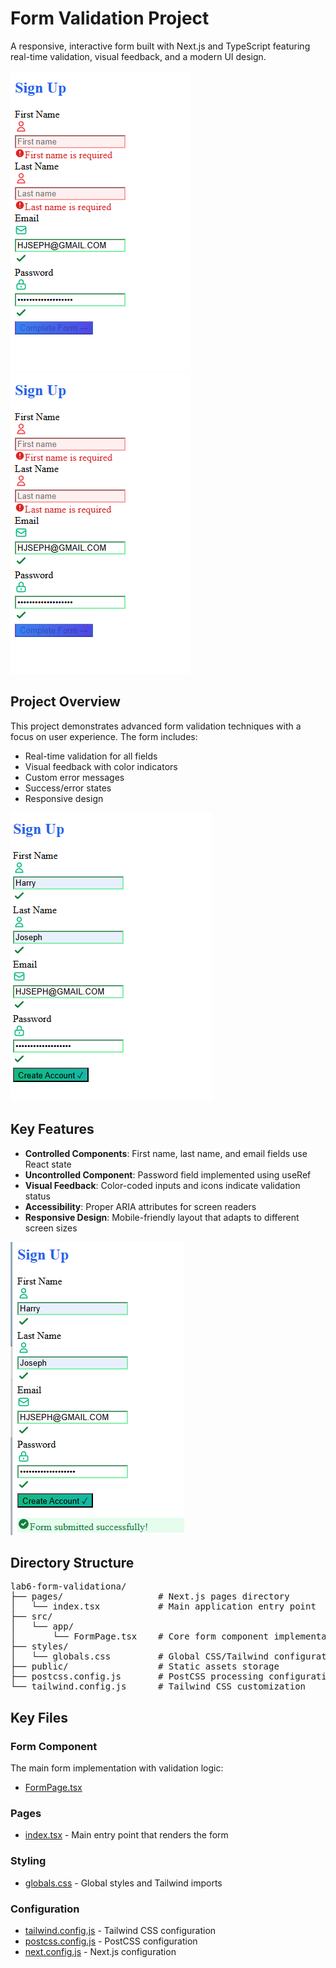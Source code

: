 # Form Validation Project

A responsive, interactive form built with Next.js and TypeScript featuring real-time validation, visual feedback, and a modern UI design.

![Form Screenshot](image/screenshot1.png)
![Form Screenshot](./image/screenshot1.png)

## Project Overview

This project demonstrates advanced form validation techniques with a focus on user experience. The form includes:

- Real-time validation for all fields
- Visual feedback with color indicators
- Custom error messages
- Success/error states
- Responsive design

![Validation Example](image/screenshot2.png)

## Key Features

- **Controlled Components**: First name, last name, and email fields use React state
- **Uncontrolled Component**: Password field implemented using useRef
- **Visual Feedback**: Color-coded inputs and icons indicate validation status
- **Accessibility**: Proper ARIA attributes for screen readers
- **Responsive Design**: Mobile-friendly layout that adapts to different screen sizes

![Mobile View](image/screenshot3.png)

## Directory Structure
<pre>
lab6-form-validationa/
├── pages/                  # Next.js pages directory
│   └── index.tsx           # Main application entry point
├── src/
│   └── app/
│       └── FormPage.tsx    # Core form component implementation
├── styles/
│   └── globals.css         # Global CSS/Tailwind configuration
├── public/                 # Static assets storage
├── postcss.config.js       # PostCSS processing configuration
└── tailwind.config.js      # Tailwind CSS customization
</pre>




## Key Files

### Form Component

The main form implementation with validation logic:

- [FormPage.tsx](https://github.com/hjoseph777/lab6-form-validationa/blob/main/src/app/FormPage.tsx)

### Pages

- [index.tsx](https://github.com/hjoseph777/lab6-form-validationa/blob/main/pages/index.tsx) - Main entry point that renders the form

### Styling

- [globals.css](https://github.com/hjoseph777/lab6-form-validationa/blob/main/styles/globals.css) - Global styles and Tailwind imports

### Configuration

- [tailwind.config.js](https://github.com/hjoseph777/lab6-form-validationa/blob/main/tailwind.config.js) - Tailwind CSS configuration
- [postcss.config.js](https://github.com/hjoseph777/lab6-form-validationa/blob/main/postcss.config.js) - PostCSS configuration
- [next.config.js](https://github.com/hjoseph777/lab6-form-validationa/blob/main/next.config.js) - Next.js configuration


